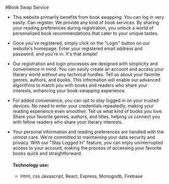 #Book Swap Service




- This website primarily benefits from book swapping. You can log in very easily. Can register. We provide any kind of book services. By sharing your reading preferences during registration, you unlock a world of personalized book recommendations that cater to your unique tastes. 

- Once you've registered, simply click on the "Login" button on our website's homepage. Enter your registered email address and password, and you're in. It's that simple!

- Our registration and login processes are designed with simplicity and convenience in mind. You can easily create an account and access your literary world without any technical hurdles. Tell us about your favorite genres, authors, and books. This information will enable our advanced algorithms to match you with books and readers who share your interests, enhancing your book-swapping experience.

- For added convenience, you can opt to stay logged in on your trusted devices. No need to enter your credentials repeatedly, making your reading experience even smoother. Tell us what kind of books you love. Share your favorite genres, authors, and titles, helping us connect you with fellow readers who share your literary interests.

- Your personal information and reading preferences are handled with the utmost care. We're committed to maintaining your data security and privacy. With our "Stay Logged In" feature, you can enjoy uninterrupted access to your account, making the process of accessing your favorite books quick and straightforward.

  #### Technology use:
   - Html, css Javascript, React, Express, Monogodb, Firebase
